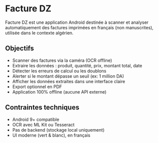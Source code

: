 # Facture DZ

Facture DZ est une application Android destinée à scanner et analyser automatiquement des factures imprimées en français (non manuscrites), utilisée dans le contexte algérien.

## Objectifs

- Scanner des factures via la caméra (OCR offline)
- Extraire les données : produit, quantité, prix, montant total, date
- Détecter les erreurs de calcul ou les doublons
- Alerter si le montant dépasse un seuil (ex: 1 million DA)
- Afficher les données extraites dans une interface claire
- Export optionnel en PDF
- Application 100% offline (aucune API externe)

## Contraintes techniques

- Android 9+ compatible
- OCR avec ML Kit ou Tesseract
- Pas de backend (stockage local uniquement)
- UI moderne (vert & blanc), en français
